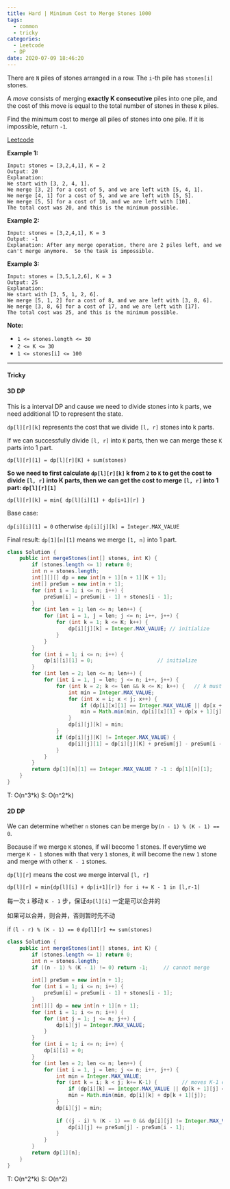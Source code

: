```yaml
---
title: Hard | Minimum Cost to Merge Stones 1000
tags:
  - common
  - tricky
categories:
  - Leetcode
  - DP
date: 2020-07-09 18:46:20
---
```


There are `N` piles of stones arranged in a row.  The `i`-th pile has `stones[i]` stones.

A *move* consists of merging **exactly K consecutive** piles into one pile, and the cost of this move is equal to the total number of stones in these `K` piles.

Find the minimum cost to merge all piles of stones into one pile.  If it is impossible, return `-1`.

[Leetcode](https://leetcode.com/problems/minimum-cost-to-merge-stones/)

<!--more-->

**Example 1:**

```
Input: stones = [3,2,4,1], K = 2
Output: 20
Explanation: 
We start with [3, 2, 4, 1].
We merge [3, 2] for a cost of 5, and we are left with [5, 4, 1].
We merge [4, 1] for a cost of 5, and we are left with [5, 5].
We merge [5, 5] for a cost of 10, and we are left with [10].
The total cost was 20, and this is the minimum possible.
```

**Example 2:**

```
Input: stones = [3,2,4,1], K = 3
Output: -1
Explanation: After any merge operation, there are 2 piles left, and we can't merge anymore.  So the task is impossible.
```

**Example 3:**

```
Input: stones = [3,5,1,2,6], K = 3
Output: 25
Explanation: 
We start with [3, 5, 1, 2, 6].
We merge [5, 1, 2] for a cost of 8, and we are left with [3, 8, 6].
We merge [3, 8, 6] for a cost of 17, and we are left with [17].
The total cost was 25, and this is the minimum possible.
```

**Note:**

- `1 <= stones.length <= 30`
- `2 <= K <= 30`
- `1 <= stones[i] <= 100`

---

#### Tricky 

#### 3D DP

This is a interval DP and cause we need to divide stones into k parts, we need additional 1D to represent the state.

`dp[l][r][k]` represents the cost that we divide `[l, r]` stones into k parts.

If we can successfully divide `[l, r]` into `K` parts, then we can merge these `K` parts into 1 part.

`dp[l][r][1] = dp[l][r][K] + sum(stones)`

**So we need to first calculate `dp[l][r][k]` k from `2` to `K` to get the cost to divide `[l, r]` into K parts, then we can get the cost to merge `[l, r]` into 1 part: `dp[l][r][1]`**

`dp[l][r][k] = min{ dp[l][i][1] + dp[i+1][r] }`

Base case:

`dp[i][i][1] = 0` otherwise `dp[i][j][k] = Integer.MAX_VALUE`

Final result: `dp[1][n][1]` means we merge `[1, n]` into 1 part.

```java
class Solution {
    public int mergeStones(int[] stones, int K) {
        if (stones.length <= 1) return 0;
        int n = stones.length;
        int[][][] dp = new int[n + 1][n + 1][K + 1];
        int[] preSum = new int[n + 1];
        for (int i = 1; i <= n; i++) {
            preSum[i] = preSum[i - 1] + stones[i - 1];
        }
        for (int len = 1; len <= n; len++) {
            for (int i = 1, j = len; j <= n; i++, j++) {
                for (int k = 1; k <= K; k++) {
                    dp[i][j][k] = Integer.MAX_VALUE; // initialize
                }
            }
        }
        for (int i = 1; i <= n; i++) {
            dp[i][i][1] = 0;                     // initialize
        }
        for (int len = 2; len <= n; len++) {
            for (int i = 1, j = len; j <= n; i++, j++) {
                for (int k = 2; k <= len && k <= K; k++) {   // k must <= len
                    int min = Integer.MAX_VALUE;
                    for (int x = i; x < j; x++) {
                        if (dp[i][x][1] == Integer.MAX_VALUE || dp[x + 1][j][k - 1] == Integer.MAX_VALUE) continue;
                        min = Math.min(min, dp[i][x][1] + dp[x + 1][j][k - 1]);   
                    }
                    dp[i][j][k] = min;
                }
                if (dp[i][j][K] != Integer.MAX_VALUE) {
                    dp[i][j][1] = dp[i][j][K] + preSum[j] - preSum[i - 1];
                }
            }
        }
        return dp[1][n][1] == Integer.MAX_VALUE ? -1 : dp[1][n][1];
    }
}
```

T: O(n^3\*k)				S: O(n^2\*k)

#### 2D DP

We can determine whether `n` stones can be merge by`(n - 1) % (K - 1) == 0`.

Because if we merge `K` stones, if will become 1 stones. If everytime we merge `K - 1` stones with that very `1` stones, it will become the new `1` stone and merge with other `K - 1` stones.

`dp[l][r]` means the cost we merge interval `[l, r]`

`dp[l][r] = min{dp[l][i] + dp[i+1][r]} for i += K - 1 in [l,r-1]`

每一次 `i` 移动 `K - 1` 步，保证`dp[l][i]` 一定是可以合并的

如果可以合并，则合并，否则暂时先不动

if `(l - r) % (K - 1) == 0` `dp[l][r] += sum(stones)`

```java
class Solution {
    public int mergeStones(int[] stones, int K) {
        if (stones.length <= 1) return 0;
        int n = stones.length;
        if ((n - 1) % (K - 1) != 0) return -1;     // cannot merge
        
        int[] preSum = new int[n + 1];
        for (int i = 1; i <= n; i++) {
            preSum[i] = preSum[i - 1] + stones[i - 1];
        }
        int[][] dp = new int[n + 1][n + 1];
        for (int i = 1; i <= n; i++) {
            for (int j = 1; j <= n; j++) {
                dp[i][j] = Integer.MAX_VALUE;
            }
        }
        for (int i = 1; i <= n; i++) {
            dp[i][i] = 0;
        }
        for (int len = 2; len <= n; len++) {  
            for (int i = 1, j = len; j <= n; i++, j++) {
                int min = Integer.MAX_VALUE;
                for (int k = i; k < j; k+= K-1) {        // moves K-1 everytime
                    if (dp[i][k] == Integer.MAX_VALUE || dp[k + 1][j] == Integer.MAX_VALUE) continue;
                    min = Math.min(min, dp[i][k] + dp[k + 1][j]);
                }
                dp[i][j] = min;
                
                if ((j - i) % (K - 1) == 0 && dp[i][j] != Integer.MAX_VALUE) {
                    dp[i][j] += preSum[j] - preSum[i - 1];
                }
            }
        }
        return dp[1][n];
    }
}
```

T: O(n^2\*k)			S: O(n^2)	